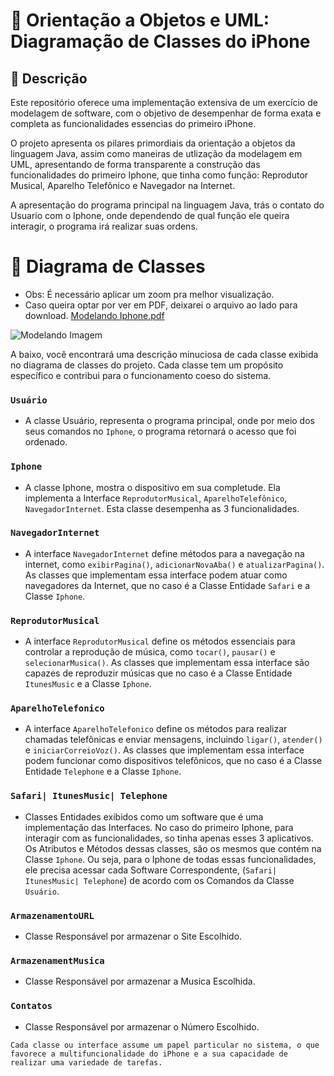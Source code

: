 # 📱 Orientação a Objetos e UML: Diagramação de Classes do iPhone

## 📝 Descrição
Este repositório oferece uma implementação extensiva de um exercício de modelagem de software, com o objetivo de desempenhar de forma exata e completa as funcionalidades essencias do primeiro iPhone.

O projeto apresenta os pilares primordiais da orientação a objetos da linguagem Java, assim como maneiras de utlização da modelagem em UML, apresentando de forma transparente a construção das funcionalidades do primeiro Iphone, que tinha como função: Reprodutor Musical, Aparelho Telefônico e Navegador na Internet.

A apresentação do programa principal na linguagem Java, trás o contato do Usuario com o Iphone, onde dependendo de qual função ele queira interagir, o programa irá realizar suas ordens. 

# 📃 Diagrama de Classes
- Obs: É necessário aplicar um zoom pra melhor visualização. 
- Caso queira optar por ver em PDF, deixarei o arquivo ao lado para download.  [Modelando Iphone.pdf](https://github.com/user-attachments/files/16461172/Modelando.Iphone.pdf) 

![Modelando Imagem](https://github.com/user-attachments/assets/88604809-b14d-4971-be9e-f0a5edaffc23)

A baixo, você encontrará uma descrição minuciosa de cada classe exibida no diagrama de classes do projeto. Cada classe tem um propósito específico e contribui para o funcionamento coeso do sistema.

### ``Usuário``

- A classe Usuário, representa o programa principal, onde por meio dos seus comandos no `Iphone`, o programa retornará o acesso que foi ordenado.

### ``Iphone``

- A classe Iphone, mostra o dispositivo em sua completude. Ela implementa a Interface `ReprodutorMusical`, `AparelhoTelefônico`, `NavegadorInternet`. Esta classe desempenha as 3 funcionalidades.

### ``NavegadorInternet``

- A interface `NavegadorInternet` define métodos para a navegação na internet, como `exibirPagina()`, `adicionarNovaAba()` e `atualizarPagina()`. As classes que implementam essa interface podem atuar como navegadores da Internet, que no caso é a Classe Entidade `Safari` e a Classe `Iphone`.

### ``ReprodutorMusical``

- A interface `ReprodutorMusical` define os métodos essenciais para controlar a reprodução de música, como `tocar()`, `pausar()` e `selecionarMusica()`. As classes que implementam essa interface são capazes de reproduzir músicas que no caso é a Classe Entidade `ItunesMusic` e a Classe `Iphone`.

### ``AparelhoTelefonico``

- A interface `AparelhoTelefonico` define os métodos para realizar chamadas telefônicas e enviar mensagens, incluindo `ligar()`, `atender()` e `iniciarCorreioVoz()`. As classes que implementam essa interface podem funcionar como dispositivos telefônicos, que no caso é a Classe Entidade `Telephone` e a Classe `Iphone`.

### ``Safari| ItunesMusic| Telephone``

- Classes Entidades exibidos como um software que é uma implementação das Interfaces. No caso do primeiro Iphone, para interagir com as funcionalidades, so tinha apenas esses 3 aplicativos. Os Atributos e Métodos dessas classes, são os mesmos que contém na Classe `Iphone`. Ou seja, para o Iphone de todas essas funcionalidades, ele precisa acessar cada Software Correspondente, (`Safari| ItunesMusic| Telephone`) de acordo com os Comandos da Classe ``Usuário``.

### ``ArmazenamentoURL``

- Classe Responsável por armazenar o Site Escolhido.

### ``ArmazenamentMusica``

- Classe Responsável por armazenar a Musica Escolhida.

### ``Contatos``

- Classe Responsável por armazenar o Número Escolhido.

``Cada classe ou interface assume um papel particular no sistema, o que favorece a multifuncionalidade do iPhone e a sua capacidade de realizar uma variedade de tarefas.``
